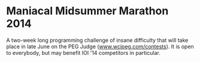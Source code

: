 Maniacal Midsummer Marathon 2014
=================
A two-week long programming challenge of insane difficulty that will take place in late June on the PEG Judge (www.wcipeg.com/contests). It is open to everybody, but may benefit IOI '14 competitors in particular.
